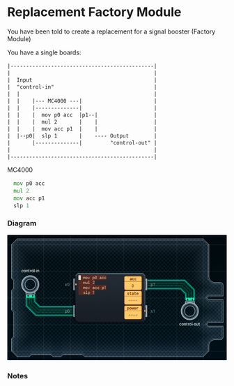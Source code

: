 # Replacement Factory Module
You have been told to create a replacement for a signal booster (Factory Module)

You have a single boards: 
```
|----------------------------------------------|
|                                              |
|  Input                                       |
|  "control-in"                                |
|  |                                           |
|  |    |--- MC4000 ---|                       |
|  |    |--------------|                       |
|  |    |  mov p0 acc  |p1--|                  |
|  |    |  mul 2       |    |                  |
|  |    |  mov acc p1  |    |                  |
|  |--p0|  slp 1       |    ---- Output        |
|       |--------------|         "control-out" |
|                                              |
|----------------------------------------------|
```


MC4000
```asm
  mov p0 acc
  mul 2
  mov acc p1
  slp 1  
```

### Diagram
![Diagram](https://github.com/CallumCarmicheal/Shenzhen-IO-Solutions/blob/master/Emails/Images/Replacement%20Factory%20Module.PNG?raw=true "Diagram")


### Notes